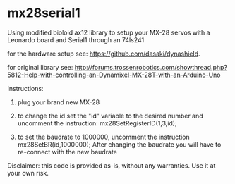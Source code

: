 mx28serial1
===========

Using modified bioloid ax12 library to setup your MX-28 servos with a Leonardo board and Serial1 through an 74ls241

for the hardware setup see: https://github.com/dasaki/dynashield.

for original library see: http://forums.trossenrobotics.com/showthread.php?5812-Help-with-controlling-an-Dynamixel-MX-28T-with-an-Arduino-Uno


Instructions:

1) plug your brand new MX-28

2) to change the id set the "id" variable to the desired number and uncomment
the instruction: mx28SetRegisterID(1,3,id);

3) to set the baudrate to 1000000, uncomment the instruction mx28SetBR(id,1000000);
After changing the baudrate you will have to re-connect with the new baudrate


Disclaimer: this code is provided as-is, without any warranties. Use it at your own risk.

